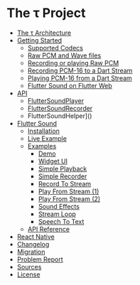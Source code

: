 # The &tau; Project

- [The &tau; Architecture](tau/architecture.md)
- [Getting Started](tau/getting-started.md)
   - [Supported Codecs](tau/codec.md#flutter-sound-codecs)
   - [Raw PCM and Wave files](tau/codec.md#raw-pcm-and-wave-files)
   - [Recording or playing Raw PCM](tau/codec.md#recording-or-playing-raw-pcm-int-linerar-16-files)
   - [Recording PCM-16 to a Dart Stream](tau/codec.md#recording-pcm-16-to-a-dart-stream)
   - [Playing PCM-16 from a Dart Stream](tau/codec.md#playing-pcm-16-from-a-dart-stream)
   - [Flutter Sound on Flutter Web](tau/codec.md#flutter-sound-on-flutter-web)
- [API](tau/api.md)
   - [FlutterSoundPlayer]()
   - [FlutterSoundRecorder]()
   - FlutterSoundHelper]()
- [Flutter Sound](flutter_sound/README.md)
   - [Installation](flutter_sound/install.md)
   - [Live Example](https://canardoux.github.io/tau/doc/flutter_sound/web/)
   - [Examples](flutter_sound/example/exampkle.md)
      - [Demo]()
      - [Widget UI]()
      - [Simple Playback]()
      - [Simple Recorder]()
      - [Record To Stream]()
      - [Play From Stream (1)]()
      - [Play From Stream (2)]()
      - [Sound Effects]()
      - [Stream Loop]()
      - [Speech To Text]()
   - [API Reference](https://canardoux.github.io/tau/doc/flutter_sound/api/index.html)
- [React Native](react_native/README.md)
- [Changelog](CHANGELOG.md)
- [Migration](tau/migration.md)
- [Problem Report](https://github.com/Canardoux/tau/issues)
- [Sources](https://github.com/Canardoux/tau)
- [License](LICENSE.md)
